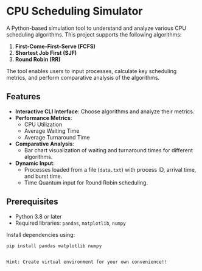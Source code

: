 # CPU Scheduling Simulator

A Python-based simulation tool to understand and analyze various CPU scheduling algorithms. This project supports the following algorithms:
1. **First-Come-First-Serve (FCFS)**
2. **Shortest Job First (SJF)**
3. **Round Robin (RR)**

The tool enables users to input processes, calculate key scheduling metrics, and perform comparative analysis of the algorithms.

## Features
- **Interactive CLI Interface**: Choose algorithms and analyze their metrics.
- **Performance Metrics**:
  - CPU Utilization
  - Average Waiting Time
  - Average Turnaround Time
- **Comparative Analysis**:
  - Bar chart visualization of waiting and turnaround times for different algorithms.
- **Dynamic Input**:
  - Processes loaded from a file (`data.txt`) with process ID, arrival time, and burst time.
  - Time Quantum input for Round Robin scheduling.

## Prerequisites
- Python 3.8 or later
- Required libraries: `pandas`, `matplotlib`, `numpy`

Install dependencies using:
```bash
pip install pandas matplotlib numpy


Hint: Create virtual environment for your own convenience!!